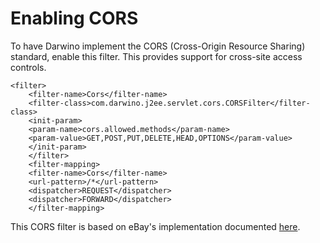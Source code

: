 # Enabling CORS
To have Darwino implement the CORS (Cross-Origin Resource Sharing) standard, enable this filter. This provides support for cross-site access controls.

```
<filter>
    <filter-name>Cors</filter-name>
    <filter-class>com.darwino.j2ee.servlet.cors.CORSFilter</filter-class>
    <init-param>
  	<param-name>cors.allowed.methods</param-name>
  	<param-value>GET,POST,PUT,DELETE,HEAD,OPTIONS</param-value>
    </init-param>    
    </filter>
    <filter-mapping>
	<filter-name>Cors</filter-name>
	<url-pattern>/*</url-pattern>
	<dispatcher>REQUEST</dispatcher>
	<dispatcher>FORWARD</dispatcher>
    </filter-mapping>
```

This CORS filter is based on eBay's implementation documented [here](https://github.com/eBay/cors-filter).